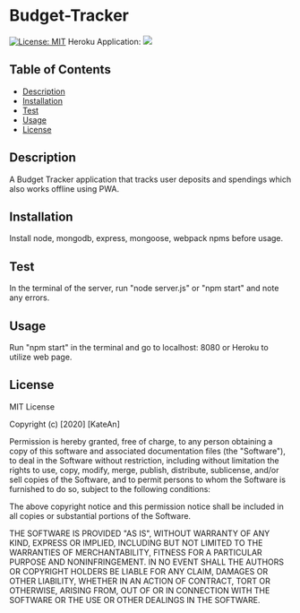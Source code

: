 # Budget-Tracker
[![License: MIT](https://img.shields.io/badge/License-MIT-yellow.svg)](https://opensource.org/licenses/MIT)
Heroku Application: 
![](https://i.gyazo.com/2e8b8d8c64958b81f902bc32e5860c6d.png)



## Table of Contents
  - [Description](#description)
  - [Installation](#installation)
  - [Test](#test)
  - [Usage](#usage)
  - [License](#license)


## Description
A Budget Tracker application that tracks user deposits and spendings which also works offline using PWA. 

## Installation 
Install node, mongodb, express, mongoose, webpack npms before usage. 

## Test 
In the terminal of the server, run "node server.js" or "npm start" and note any errors.

## Usage
Run "npm start" in the terminal and go to localhost: 8080 or Heroku to utilize web page.

## License
MIT License

Copyright (c) [2020] [KateAn]

Permission is hereby granted, free of charge, to any person obtaining a copy
of this software and associated documentation files (the "Software"), to deal
in the Software without restriction, including without limitation the rights
to use, copy, modify, merge, publish, distribute, sublicense, and/or sell
copies of the Software, and to permit persons to whom the Software is
furnished to do so, subject to the following conditions:

The above copyright notice and this permission notice shall be included in all
copies or substantial portions of the Software.

THE SOFTWARE IS PROVIDED "AS IS", WITHOUT WARRANTY OF ANY KIND, EXPRESS OR
IMPLIED, INCLUDING BUT NOT LIMITED TO THE WARRANTIES OF MERCHANTABILITY,
FITNESS FOR A PARTICULAR PURPOSE AND NONINFRINGEMENT. IN NO EVENT SHALL THE
AUTHORS OR COPYRIGHT HOLDERS BE LIABLE FOR ANY CLAIM, DAMAGES OR OTHER
LIABILITY, WHETHER IN AN ACTION OF CONTRACT, TORT OR OTHERWISE, ARISING FROM,
OUT OF OR IN CONNECTION WITH THE SOFTWARE OR THE USE OR OTHER DEALINGS IN THE
SOFTWARE.